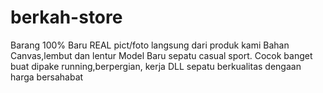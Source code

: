 # berkah-store
Barang 100% Baru 
REAL pict/foto langsung dari produk kami
Bahan Canvas,lembut dan lentur
Model Baru sepatu casual sport. Cocok banget buat dipake running,berpergian, kerja DLL
sepatu berkualitas dengaan harga bersahabat
